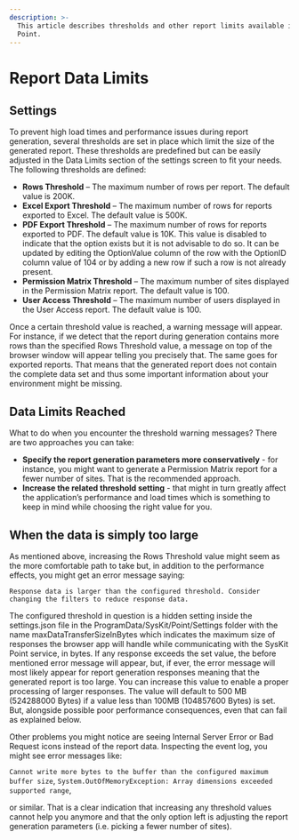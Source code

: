 ```yaml
---
description: >-
  This article describes thresholds and other report limits available in SysKit
  Point.
---
```


# Report Data Limits

## Settings

To prevent high load times and performance issues during report generation, several thresholds are set in place which limit the size of the generated report. These thresholds are predefined but can be easily adjusted in the Data Limits section of the settings screen to fit your needs. The following thresholds are defined: 

* **Rows Threshold** – The maximum number of rows per report. The default value is 200K.
* **Excel Export Threshold** – The maximum number of rows for reports exported to Excel. The default value is 500K.  
* **PDF Export Threshold** – The maximum number of rows for reports exported to PDF. The default value is 10K. This value is disabled to indicate that the option exists but it is not advisable to do so. It can be updated by editing the OptionValue column of the row with the OptionID column value of 104 or by adding a new row if such a row is not already present. 
* **Permission Matrix Threshold** – The maximum number of sites displayed in the Permission Matrix report. The default value is 100. 
* **User Access Threshold** – The maximum number of users displayed in the User Access report. The default value is 100. 

Once a certain threshold value is reached, a warning message will appear. For instance, if we detect that the report during generation contains more rows than the specified Rows Threshold value, a message on top of the browser window will appear telling you precisely that. The same goes for exported reports. That means that the generated report does not contain the complete data set and thus some important information about your environment might be missing. 

## Data Limits Reached

What to do when you encounter the threshold warning messages? There are two approaches you can take: 

* **Specify the report generation parameters more conservatively** - for instance, you might want to generate a Permission Matrix report for a fewer number of sites. That is the recommended approach. 
* **Increase the related threshold setting** - that might in turn greatly affect the application’s performance and load times which is something to keep in mind while choosing the right value for you. 

## When the data is simply too large 

As mentioned above, increasing the Rows Threshold value might seem as the more comfortable path to take but, in addition to the performance effects, you might get an error message saying:   
  
`Response data is larger than the configured threshold. Consider changing the filters to reduce response data.`   
  
The configured threshold in question is a hidden setting inside the settings.json file in the ProgramData/SysKit/Point/Settings folder with the name maxDataTransferSizeInBytes which indicates the maximum size of responses the browser app will handle while communicating with the SysKit Point service, in bytes. If any response exceeds the set value, the before mentioned error message will appear, but, if ever, the error message will most likely appear for report generation responses meaning that the generated report is too large. You can increase this value to enable a proper processing of larger responses. The value will default to 500 MB \(524288000 Bytes\) if a value less than 100MB \(104857600 Bytes\) is set. But, alongside possible poor performance consequences, even that can fail as explained below. 

Other problems you might notice are seeing Internal Server Error or Bad Request icons instead of the report data. Inspecting the event log, you might see error messages like:  
  
`Cannot write more bytes to the buffer than the configured maximum buffer size`, `System.OutOfMemoryException: Array dimensions exceeded supported range`,   
  
or similar. That is a clear indication that increasing any threshold values cannot help you anymore and that the only option left is adjusting the report generation parameters \(i.e. picking a fewer number of sites\). 

